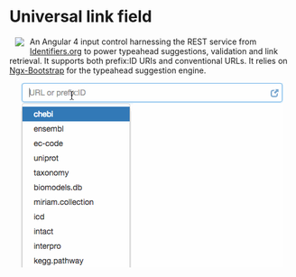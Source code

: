 Universal link field
====================

<img src="http://static.identifiers.org//images/identifiers-org_logo-new.png" align="left" hspace="10" vspace="1">

 An Angular 4 input control harnessing the REST service from [Identifiers.org](http://identifiers.org/) to power typeahead 
 suggestions, validation and link retrieval. It supports both prefix:ID URIs and conventional URLs. It relies on 
 [Ngx-Bootstrap](https://valor-software.com/ngx-bootstrap/) for the typeahead suggestion engine.

<p align="center">
	<img src="src/assets/demo.gif" alt="Universal link field">
</p>
